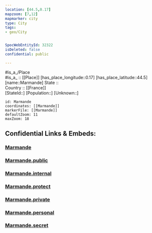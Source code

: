 ```yaml
---
location: [44.5,0.17] 
mapzoom: [7,12] 
mapmarker: city 
type: City
tags:
- geo/City


SpocWebEntityId: 32322
isDeleted: false
confidential: public

---
```

#is_a_/Place  
#is_a_ :: [[Place]] 
[has_place_longitude::0.17] 
[has_place_latitude::44.5] 
[name::Marmande] 
State ::  
Country :: [[France]]  
[StateId::] 
[Population::] 
[Unknown::] 


```leaflet
id: Marmande
coordinates: [[Marmande]] 
markerFile: [[Marmande]] 
defaultZoom: 11 
maxZoom: 18
```


## Confidential Links & Embeds: 

### [Marmande](/_Standards/Earth/Continent/Europe/Europe~West/France/regions~France/Nouvelle-Aquitaine/departments~Aquitaine/Lot-et-Garonne/communes~Lot-et-Garonne/Marmande/cities~Marmande/Marmande.md) 

### [Marmande.public](/_public/Earth/Continent/Europe/Europe~West/France/regions~France/Nouvelle-Aquitaine/departments~Aquitaine/Lot-et-Garonne/communes~Lot-et-Garonne/Marmande/cities~Marmande/Marmande.public.md) 

### [Marmande.internal](/_internal/Earth/Continent/Europe/Europe~West/France/regions~France/Nouvelle-Aquitaine/departments~Aquitaine/Lot-et-Garonne/communes~Lot-et-Garonne/Marmande/cities~Marmande/Marmande.internal.md) 

### [Marmande.protect](/_protect/Earth/Continent/Europe/Europe~West/France/regions~France/Nouvelle-Aquitaine/departments~Aquitaine/Lot-et-Garonne/communes~Lot-et-Garonne/Marmande/cities~Marmande/Marmande.protect.md) 

### [Marmande.private](/_private/Earth/Continent/Europe/Europe~West/France/regions~France/Nouvelle-Aquitaine/departments~Aquitaine/Lot-et-Garonne/communes~Lot-et-Garonne/Marmande/cities~Marmande/Marmande.private.md) 

### [Marmande.personal](/_personal/Earth/Continent/Europe/Europe~West/France/regions~France/Nouvelle-Aquitaine/departments~Aquitaine/Lot-et-Garonne/communes~Lot-et-Garonne/Marmande/cities~Marmande/Marmande.personal.md) 

### [Marmande.secret](/_secret/Earth/Continent/Europe/Europe~West/France/regions~France/Nouvelle-Aquitaine/departments~Aquitaine/Lot-et-Garonne/communes~Lot-et-Garonne/Marmande/cities~Marmande/Marmande.secret.md)

